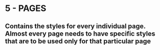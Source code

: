 # 5 - PAGES

## Contains the styles for every individual page. Almost every page needs to have specific styles that are to be used only for that particular page